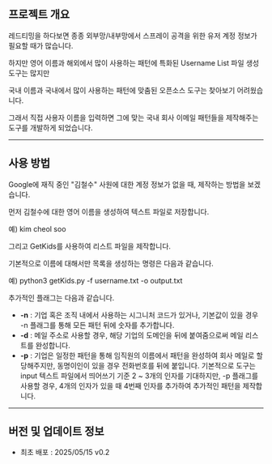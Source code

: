 ## 프로젝트 개요
레드티밍을 하다보면 종종 외부망/내부망에서 스프레이 공격을 위한 유저 계정 정보가 필요할 때가 많습니다.

하지만 영어 이름과 해외에서 많이 사용하는 패턴에 특화된 Username List 파일 생성 도구는 많지만

국내 이름과 국내에서 많이 사용하는 패턴에 맞춤된 오픈소스 도구는 찾아보기 어려웠습니다.

그래서 직접 사용자 이름을 입력하면 그에 맞는 국내 회사 이메일 패턴들을 제작해주는 도구를 개발하게 되었습니다.

---

## 사용 방법
Google에 재직 중인 "김철수" 사원에 대한 계정 정보가 없을 때, 제작하는 방법을 보겠습니다.

먼저 김철수에 대한 영어 이름을 생성하여 텍스트 파일로 저장합니다.

예) kim cheol soo

그리고 GetKids를 사용하여 리스트 파일을 제작합니다.

기본적으로 이름에 대해서만 목록을 생성하는 명령은 다음과 같습니다.

예) python3 getKids.py -f username.txt -o output.txt

추가적인 플래그는 다음과 같습니다.

- **-n** : 기업 혹은 조직 내에서 사용하는 시그니처 코드가 있거나, 기본값이 있을 경우 -n 플래그를 통해 모든 패턴 뒤에 숫자를 추가합니다.
- **-d** : 메일 주소로 사용할 경우, 해당 기업의 도메인을 뒤에 붙여줌으로써 메일 리스트를 완성합니다.
- **-p** : 기업은 일정한 패턴을 통해 임직원의 이름에서 패턴을 완성하여 회사 메일로 할당해주지만, 동명이인이 있을 경우 전화번호를 뒤에 붙입니다. 기본적으로 도구는 input 텍스트 파일에서 띄어쓰기 기준 2 ~ 3개의 인자를 기대하지만, -p 플래그를 사용할 경우, 4개의 인자가 있을 때 4번째 인자를 추가하여 추가적인 패턴을 제작합니다.

---

## 버전 및 업데이트 정보
- 최초 배포 : 2025/05/15 v0.2
